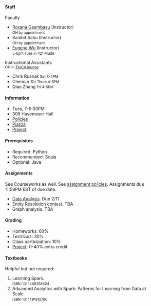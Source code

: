#### Staff

Faculty

* [Roxana Geambasu](https://roxanageambasu.github.io) (Instructor)   
  <small>OH by appointment</small>
* Sambit Sahu (Instructor)   
  <small>OH by appointment</small>
* [Eugene Wu](http://www.eugenewu.net) (Instructor)   
  <small>5-6pm Tues in 421 Mudd</small>

Instructional Assistants   
<small>OH in [TA/CA lounge](http://www.ia.cs.columbia.edu/tamap.shtml)</small>

* Chris Rusnak    <small>Sat 3-4PM</small>
* Chenqin Xu     <small>Thurs 4-5PM</small>
* Qiao Zhang    <small>Fri 4-5PM</small>

#### Information

* Tues, 7-9:30PM 
* 309 Havemeyer Hall
* [Policies](./policies)
* [Piazza](https://piazza.com/class/jaoof456l5c4xm)
* [Project](./project)


#### Prerequisites

* Required: Python
* Recommended: Scala 
* Optional: Java

#### Assignments

See Courseworks as well.  See [assignment policies](./policies).  Assignments due 11:59PM EST of due date.

<!--* [Data Analysis](https://www.instabase.com/Aligator/4121_csds_hw_public/fs/Instabase%20Drive/HW3/)  3/3-->
* [Data Analysis](https://github.com/w4121/csds-material/tree/ewu-csds).   Due 2/11
* Entity Resolution contest. TBA
* Graph analysis.  TBA




#### Grading

* Homeworks: 60% 
* Test/Quiz: 30%
* Class participation: 10%
* [Project](./project): 0-40% extra credit





#### Textbooks

Helpful but not required:

1. Learning Spark.    
<small>ISBN-10: 1449358624</small>
2. Advanced Analytics with Spark: Patterns for Learning from Data at Scale.  
<small>ISBN-10: 1491912766</small>


